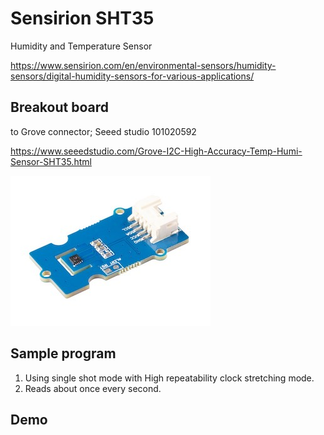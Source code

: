 # Sensirion SHT35

Humidity and Temperature Sensor

https://www.sensirion.com/en/environmental-sensors/humidity-sensors/digital-humidity-sensors-for-various-applications/

## Breakout board

to Grove connector; Seeed studio 101020592

https://www.seeedstudio.com/Grove-I2C-High-Accuracy-Temp-Humi-Sensor-SHT35.html

<img src="https://github.com/mrubyc/devkit02/raw/main/samples/SHT35_Humidity/img/101020592.jpg">

## Sample program

1. Using single shot mode with High repeatability clock stretching mode.
2. Reads about once every second.

## Demo
